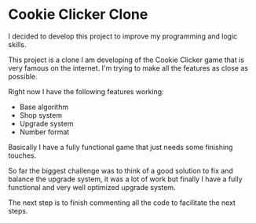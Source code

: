 # Cookie Clicker Clone

I decided to develop this project to improve my programming and logic skills.

This project is a clone I am developing of the Cookie Clicker game that is very famous on the internet. I'm trying to make all the features as close as possible.

Right now I have the following features working:
<ul>
  <li>Base algorithm</li>
  <li>Shop system</li>
  <li>Upgrade system</li>
  <li>Number format</li>
</ul>

Basically I have a fully functional game that just needs some finishing touches.

So far the biggest challenge was to think of a good solution to fix and balance the upgrade system, it was a lot of work but finally I have a fully functional and very well optimized upgrade system.

The next step is to finish commenting all the code to facilitate the next steps.
